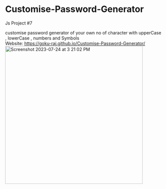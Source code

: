 # Customise-Password-Generator
Js Project #7

customise password generator of your own no of character with upperCase , lowerCase , numbers and Symbols<br>
Website: https://goku-raj.github.io/Customise-Password-Generator/ <br>
<img width="441" alt="Screenshot 2023-07-24 at 3 21 02 PM" src="https://github.com/goku-raj/Customise-Password-Generator/assets/113906770/e1e2ddcb-bf66-44db-9550-744eeb5e7cc1">
